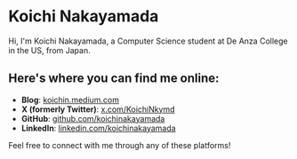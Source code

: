 # Koichi Nakayamada

Hi, I'm Koichi Nakayamada, a Computer Science student at De Anza College in the US, from Japan.

## Here's where you can find me online:

- **Blog**: [koichin.medium.com](https://koichin.medium.com)
- **X (formerly Twitter)**: [x.com/KoichiNkymd](https://x.com/KoichiNkymd)
- **GitHub**: [github.com/koichinakayamada](https://github.com/koichinakayamada)
- **LinkedIn**: [linkedin.com/koichinakayamada](https://linkedin.com/koichinakayamada)

Feel free to connect with me through any of these platforms!
